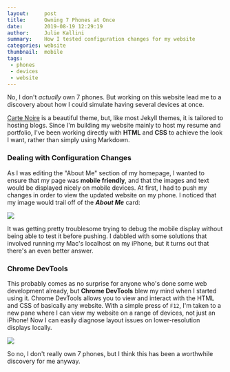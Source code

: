```yaml
---
layout:     post
title:      Owning 7 Phones at Once
date:       2019-08-19 12:29:19
author:     Julie Kallini
summary:    How I tested configuration changes for my website
categories: website
thumbnail:  mobile
tags:
 - phones
 - devices
 - website
---
```


No, I don't *actually* own 7 phones. But working on this website lead me to a
discovery about how I could simulate having several devices at once.

[Carte Noire](https://github.com/jacobtomlinson/carte-noire) is a beautiful theme,
but, like most Jekyll themes, it is tailored to hosting blogs. Since I'm building
my website mainly to host my resume and portfolio, I've been working directly with
**HTML** and **CSS** to achieve the look I want, rather than simply using Markdown.

### Dealing with Configuration Changes

As I was editing the "About Me" section of my homepage, I wanted to ensure that my
page was **mobile friendly**, and that the images and text would be displayed nicely
on mobile devices. At first, I had to push my changes in order to view the updated
website on my phone. I noticed that my image would trail off of the ***About Me*** card:

<img src="../../../../../screenshot1.jpeg">

It was getting pretty troublesome trying to debug the mobile display without being
able to test it before pushing. I dabbled with some solutions that involved running
my Mac's localhost on my iPhone, but it turns out that there's an even better answer.

### Chrome DevTools

This probably comes as no surprise for anyone who's done some web development already,
but **Chrome DevTools** blew my mind when I started using it.
Chrome DevTools allows you to view and interact with the HTML and CSS of basically
any website. With a simple press of `F12`, I'm taken to a new pane where I can view my
website on a range of devices, not just an iPhone! Now I can easily diagnose layout
issues on lower-resolution displays locally.

<img src="../../../../../screenshot2.png">

So no, I don't really own 7 phones, but I think this has been a worthwhile discovery
for me anyway.




